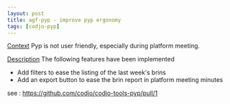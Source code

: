 ```yaml
---
layout: post
title: agf-pyp - improve pyp ergonomy
tags: [codjo-pyp]
---
```

<u>Context</u>
Pyp is not user friendly, especially during platform meeting. 

<u>Description</u>
The following features have been implemented
* Add filters to ease the listing of the last week's brins
* Add an export button to ease the brin report in platform meeting minutes

see : https://github.com/codjo/codjo-tools-pyp/pull/1
